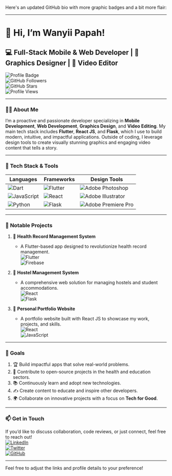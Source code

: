 Here's an updated GitHub bio with more graphic badges and a bit more flair:

---

# 👋 Hi, I’m **Wanyii Papah**!

## 💻 **Full-Stack Mobile & Web Developer | 🎨 Graphics Designer | 🎥 Video Editor**

![Profile Badge](https://img.shields.io/badge/Proactive-Creator-%2300C853?style=for-the-badge&logo=level-up&logoColor=white)  
![GitHub Followers](https://img.shields.io/github/followers/your-username?style=social)  
![GitHub Stars](https://img.shields.io/github/stars/your-username?style=social)  
![Profile Views](https://komarev.com/ghpvc/?username=your-username&color=brightgreen)

---

### 👨‍💻 **About Me**
I’m a proactive and passionate developer specializing in **Mobile Development**, **Web Development**, **Graphics Design**, and **Video Editing**. My main tech stack includes **Flutter**, **React JS**, and **Flask**, which I use to build modern, intuitive, and impactful applications. Outside of coding, I leverage design tools to create visually stunning graphics and engaging video content that tells a story.

---

### 🔧 **Tech Stack & Tools**
| **Languages**          | **Frameworks**                | **Design Tools**                                  |
|------------------------|------------------------------|--------------------------------------------------|
| ![Dart](https://img.shields.io/badge/Dart-%230175C2.svg?style=for-the-badge&logo=dart&logoColor=white)    | ![Flutter](https://img.shields.io/badge/Flutter-%2302569B.svg?style=for-the-badge&logo=Flutter&logoColor=white) | ![Adobe Photoshop](https://img.shields.io/badge/Adobe%20Photoshop-%2331A8FF.svg?style=for-the-badge&logo=adobe%20photoshop&logoColor=white) |
| ![JavaScript](https://img.shields.io/badge/JavaScript-%23323330.svg?style=for-the-badge&logo=JavaScript&logoColor=%23F7DF1E) | ![React](https://img.shields.io/badge/React-%2320232a.svg?style=for-the-badge&logo=React&logoColor=%2361DAFB)   | ![Adobe Illustrator](https://img.shields.io/badge/Adobe%20Illustrator-%23FF9A00.svg?style=for-the-badge&logo=adobe%20illustrator&logoColor=white) |
| ![Python](https://img.shields.io/badge/Python-3670A0?style=for-the-badge&logo=python&logoColor=ffdd54)   | ![Flask](https://img.shields.io/badge/Flask-%23000.svg?style=for-the-badge&logo=flask&logoColor=white)        | ![Adobe Premiere Pro](https://img.shields.io/badge/Adobe%20Premiere%20Pro-%23483398.svg?style=for-the-badge&logo=Adobe%20Premiere%20Pro&logoColor=white) |

---

### 🚀 **Notable Projects**
1. 🏥 **Health Record Management System**  
   - A Flutter-based app designed to revolutionize health record management.  
   ![Flutter](https://img.shields.io/badge/Flutter-%2302569B.svg?style=flat-square&logo=Flutter&logoColor=white)  
   ![Firebase](https://img.shields.io/badge/Firebase-%23039BE5.svg?style=flat-square&logo=firebase)

2. 🏢 **Hostel Management System**  
   - A comprehensive web solution for managing hostels and student accommodations.  
   ![React](https://img.shields.io/badge/React-%2320232a.svg?style=flat-square&logo=React&logoColor=%2361DAFB)  
   ![Flask](https://img.shields.io/badge/Flask-%23000.svg?style=flat-square&logo=flask&logoColor=white)

3. 💼 **Personal Portfolio Website**  
   - A portfolio website built with React JS to showcase my work, projects, and skills.  
   ![React](https://img.shields.io/badge/React-%2320232a.svg?style=flat-square&logo=React&logoColor=%2361DAFB)  
   ![JavaScript](https://img.shields.io/badge/JavaScript-%23323330.svg?style=flat-square&logo=JavaScript&logoColor=%23F7DF1E)

---

### 🎯 **Goals**
1. 🏆 Build impactful apps that solve real-world problems.  
2. 🤝 Contribute to open-source projects in the health and education sectors.  
3. 📚 Continuously learn and adopt new technologies.  
4. ✍️ Create content to educate and inspire other developers.  
5. 🌍 Collaborate on innovative projects with a focus on **Tech for Good**.

---

### 📫 **Get in Touch**  
If you’d like to discuss collaboration, code reviews, or just connect, feel free to reach out!  
[![LinkedIn](https://img.shields.io/badge/LinkedIn-0A66C2?style=for-the-badge&logo=linkedin&logoColor=white)](https://www.linkedin.com/in/your-linkedin-profile)  
[![Twitter](https://img.shields.io/badge/Twitter-1DA1F2?style=for-the-badge&logo=twitter&logoColor=white)](https://twitter.com/your-twitter-handle)  
[![GitHub](https://img.shields.io/badge/GitHub-181717?style=for-the-badge&logo=github&logoColor=white)](https://github.com/your-username)  

---  

Feel free to adjust the links and profile details to your preference!
